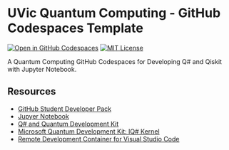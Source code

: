 # UVic Quantum Computing - GitHub Codespaces Template

[![Open in GitHub Codespaces](https://github.com/codespaces/badge.svg)](https://github.com/codespaces/new?template_repository=FlyteWizard/verbose-octo-engine)
[![MIT License](https://img.shields.io/badge/License-MIT-blue?style=for-the-badge)](https://github.com/FlyteWizard/verbose-octo-engine/blob/main/LICENSE)

A Quantum Computing GitHub Codespaces for Developing Q# and Qiskit with Jupyter Notebook.

## Resources

- [GitHub Student Developer Pack](https://education.github.com/pack/offers)
- [Jupyer Notebook](https://jupyter-notebook.readthedocs.io/en/stable/)
- [Q# and Quantum Development Kit](https://learn.microsoft.com/en-us/azure/quantum/overview-what-is-qsharp-and-qdk)
- [Microsoft Quantum Development Kit: IQ# Kernel](https://github.com/microsoft/iqsharp/#using-iq-as-a-container)
- [Remote Development Container for Visual Studio Code](https://github.com/microsoft/Quantum/tree/master/.devcontainer)
